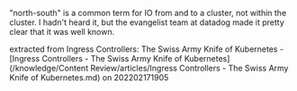 "north-south" is a common term for IO from and to a cluster, not within the cluster. I hadn't heard it, but the evangelist team at datadog made it pretty clear that it was well known.

extracted from Ingress Controllers: The Swiss Army Knife of Kubernetes - [Ingress Controllers - The Swiss Army Knife of Kubernetes](/knowledge/Content Review/articles/Ingress Controllers - The Swiss Army Knife of Kubernetes.md) on 202202171905